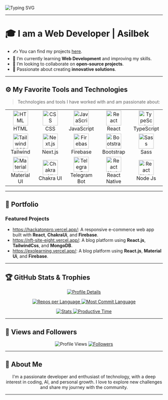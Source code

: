 ![Typing SVG](https://readme-typing-svg.herokuapp.com?font=Fira+Code&color=3A9CDF&size=30&weight=700&lines=Hi+there,+I'm+Lazizbek+Abdullayev;I'm+EternityEgo!)

---

# 🎓 I am a Web Developer | Asilbek   
- ✍ You can find my projects [here](#portfolio).  
- 🌱 I’m currently learning **Web Development** and improving my skills.  
- 👯 I’m looking to collaborate on **open-source projects**.  
- 🚀 Passionate about creating **innovative solutions**.

---

## ⚙️ My Favorite Tools and Technologies

> Technologies and tools I have worked with and am passionate about:

<table align="center">
  <tr>
    <td align="center" width="96"><img src="https://skillicons.dev/icons?i=html" width="48" alt="HTML" /><br>HTML</td>
    <td align="center" width="96"><img src="https://skillicons.dev/icons?i=css" width="48" alt="CSS" /><br>CSS</td>
    <td align="center" width="96"><img src="https://skillicons.dev/icons?i=js" width="48" alt="JavaScript" /><br>JavaScript</td>
    <td align="center" width="96"><img src="https://skillicons.dev/icons?i=react" width="48" alt="React" /><br>React</td>
    <td align="center" width="96"><img src="https://skillicons.dev/icons?i=ts" width="48" alt="TypeScript" /><br>TypeScript</td>
  </tr>
  <tr>
    <td align="center" width="96"><img src="https://skillicons.dev/icons?i=tailwind" width="48" alt="Tailwind CSS" /><br>Tailwind</td>
    <td align="center" width="96"><img src="https://skillicons.dev/icons?i=nextjs" width="48" alt="Next.js" /><br>Next.js</td>
    <td align="center" width="96"><img src="https://skillicons.dev/icons?i=firebase" width="48" alt="Firebase" /><br>Firebase</td>
    <td align="center" width="96"><img src="https://skillicons.dev/icons?i=bootstrap" width="48" alt="Bootstrap" /><br>Bootstrap</td>
    <td align="center" width="96"><img src="https://skillicons.dev/icons?i=sass" width="48" alt="Sass" /><br>Sass</td>
  </tr>
  <tr>
    <td align="center" width="96"><img src="https://skillicons.dev/icons?i=materialui" width="48" alt="Material UI" /><br>Material UI</td>
    <td align="center" width="96"><img src="https://files.raycast.com/7oaucgd6fh2sjztkc0q999qoyfy4" width="48" alt="Chakra UI" /><br>Chakra UI</td>
    <td align="center" width="96"><img src="https://propuskator.com/wp-content/uploads/2021/06/upravlenie-ustrojstvami-2smart-cloud-s-pomoshhyu-telegram-bota.png" width="48" alt="Telegram Bot" /><br>Telegram Bot</td>
    <td align="center" width="96"><img src="https://cdn.worldvectorlogo.com/logos/react-native-1.svg" width="48" alt="React Native" /><br>React Native</td>
    <td align="center" width="96"><img src="https://webhostinggeeks.com/blog/wp-content/uploads/2023/05/Node.js_Web_Server-980x589-optimized.png" width="48" alt="React Native" /><br>Node Js</td>
  </tr>
</table>

---

## 📂 Portfolio

### Featured Projects  
- https://hackatonpro.vercel.app/: A responsive e-commerce web app built with **React**, **ChakraUi**, and **Firebase**.  
- https://nft-site-eight.vercel.app/: A blog platform using **React.js**, **TailwindCss**, and **MongoDB**.
- https://exolearning.vercel.app/: A blog platform using **React.js**, **Material Ui**, and **Firebase**.
  
---
## 🏆 GitHub Stats & Trophies

<p align="center">
  <a href="https://github.com/vn7n24fzkq/github-profile-summary-cards">
    <img src="https://raw.githubusercontent.com/YourBroAsilbek37/cards/master/profile-summary-card-output/github_dark/0-profile-details.svg" alt="Profile Details" />
  </a>
</p>

<p align="center">
  <a href="https://github.com/vn7n24fzkq/github-profile-summary-cards">
    <img src="https://raw.githubusercontent.com/YourBroAsilbek37/cards/master/profile-summary-card-output/github_dark/1-repos-per-language.svg" alt="Repos per Language" />
  </a>
  <a href="https://github.com/vn7n24fzkq/github-profile-summary-cards">
    <img src="https://raw.githubusercontent.com/YourBroAsilbek37/cards/master/profile-summary-card-output/github_dark/2-most-commit-language.svg" alt="Most Commit Language" />
  </a>
</p>

<p align="center">
  <a href="https://github.com/vn7n24fzkq/github-profile-summary-cards">
    <img src="https://raw.githubusercontent.com/YourBroAsilbek37/cards/master/profile-summary-card-output/github_dark/3-stats.svg" alt="Stats" />
  </a>
  <a href="https://github.com/vn7n24fzkq/github-profile-summary-cards">
    <img src="https://raw.githubusercontent.com/YourBroAsilbek37/cards/master/profile-summary-card-output/github_dark/4-productive-time.svg" alt="Productive Time" />
  </a>
</p>


---

## 👀 Views and Followers  

<!-- Views and Followers Section -->
<p align="center">
  <img src="https://komarev.com/ghpvc/?username=YourBroAsilbek37&color=gray&style=flat" alt="Profile Views" />
  <a href="https://github.com/YourBroAsilbek37?tab=followers">
    <img src="https://img.shields.io/github/followers/YourBroAsilbek37?label=Follow&style=social&color=blue" alt="Followers" />
  </a>
</p>

---

## 📜 About Me

<p align="center">
  I'm a passionate developer and enthusiast of technology, with a deep interest in coding, AI, and personal growth. I love to explore new challenges and share my journey with the community.
</p>

---
